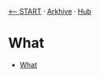 [⟵ START](../../START.md) · [Arkhive](../Arkhive.md) · [Hub](../../HUB/README.md)

# What

- [What](What.md)
